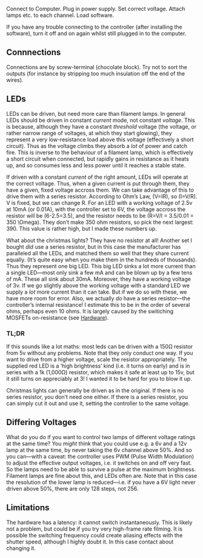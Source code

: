 Connect to Computer.  Plug in power supply.  Set correct voltage.
Attach lamps etc. to each channel.  Load software.

If you have any trouble connecting to the controller (after installing
the software), turn it off and on again whilst still plugged in to the
computer.

## Connnections

Connections are by screw-terminal (chocolate block). Try not to sort the outputs
(for instance by stripping too much insulation off the end of the wires).

## LEDs

LEDs can be driven, but need more care than filament lamps.  In
general LEDs should be driven in constant *current* mode, not constant
*voltage*.  This is because, although they have a constant *threshold*
voltage (the voltage, or rather narrow range of voltages, at which
they start glowing), they represent a very low-resistance load above
this voltage (effectively a short circuit).  Thus as the voltage
climbs they absorb a *lot* of power and catch fire.  This is inverse
to the behaviour of a filament lamp, which is effectively a short
circuit when connected, but rapidly gains in resistance as it heats
up, and so consumes less and less power until it reaches a stable
state.

If driven with a constant *current* of the right amount, LEDs will
operate at the correct voltage.  Thus, when a given current is put
through them, they have a given, fixed voltage accross them.  We can
take advantage of this to drive them with a series resistor.
According to Ohm’s Law, \(V=IR\), so \(I=V/R\).  V is fixed, but we can
change R. For an LED with a working voltage of 2.5v at 10mA (or
0.01A), with the controller set to 6V, the voltage accross the
resistor will be \(6-2.5=3.5\), and the resistor needs to be \(R=V/I =
3.5/0.01 = 350 \Omega\).  They don’t make 350 ohm resistors, so pick the
next largest: 390.  This value is rather high, but I made these
numbers up.

What about the christmas lights?  They have no resistor at all!
Another set I bought *did* use a series resistor, but in this case the
manufacturer has paralleled all the LEDs, and matched them so well
that they share current equally.  (It’s quite easy when you make them
in the hundreds of thousands).  Thus they represent one big LED.  This
big LED sinks a lot more current than a single LED&#x2014;most only sink a
few mA and can be blown up by a few tens of mA.  These all sink about
30mA.  Moreover, they have a working voltage of 3v.  If we go slightly
above the working voltage with a standard LED we supply a *lot* more
current than it can take.  But if we do so with these, we have more
room for error.  Also, we actually *do* have a series resistor&#x2014;the
controller’s internal resistance!  I estimate this to be in the order
of several ohms, perhaps even 10 ohms.  It is largely caused by the
switiching MOSFETs on-resistance (see [Hardware](../implementation/hardware.md)).


### TL;DR

If this sounds like a lot maths: most leds can be driven with a 150&Omega;
resistor from 5v without any problems.  Note that they only conduct
one way.  If you want to drive from a higher voltage, scale the
resistor appropriately.  The supplied red LED is a ‘high brightness’
kind (i.e. it turns on early) and is in series with a 1k (1,000&Omega;)
resistor, which makes it safe at least up to 15v, but it still turns
on appreciably at 3!  I wanted it to be hard for you to blow it up.

Christmas lights can generally be driven as in the original.  If there
is no series resistor, you don’t need one either.  If there is a
series resistor, you can simply cut it out and use it, setting the
controller to the same voltage.



## Differing Voltages

What do you do if you want to control two lamps of different voltage
ratings at the same time?  You *might* think that you could use e.g. a
6v and a 12v lamp at the same time, by never taking the 6v channel
above 50%.  And so you can&#x2014;with a caveat: the controller uses PWM
(Pulse Width Modulation) to adjust the effective output voltages,
i.e. it switches on and off very fast.  So the lamps need to be able
to survive a pulse at the maximum brightness.  Filament lamps are fine
about this, and LEDs often are.  Note that in this case the resolution
of the lower lamp is reduced&#x2014;i.e. if you have a 6V light never
driven above 50%, there are only 128 steps, not 256.



## Limitations

The hardware has a latency: it cannot switch instantaneously.  This is
likely not a problem, but could be if you try very high-frame rate
filming.  It is possible the switching frequency could create aliasing
effects with the shutter speed, although I highly doubt it.  In this
case contact about changing it.


